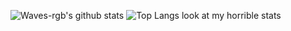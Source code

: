 ![Waves-rgb's github stats](https://github-readme-stats.vercel.app/api?username=Waves-rgb&theme=midnight-purple&show_icons=true)
![Top Langs](https://github-readme-stats.vercel.app/api/top-langs/?username=Waves-rgb&theme=midnight-purple)
look at my horrible stats
<!--
**Waves-rgb/Waves-rgb** is a ✨ _special_ ✨ repository because its `README.md` (this file) appears on your GitHub profile.

Here are some ideas to get you started:

- 🔭 I’m currently working on ...
- 🌱 I’m currently learning ...
- 👯 I’m looking to collaborate on ...
- 🤔 I’m looking for help with ...
- 💬 Ask me about ...
- 📫 How to reach me: ...
- 😄 Pronouns: ...
- ⚡ Fun fact: ...
-->
